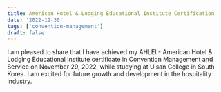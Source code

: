 ```yaml
---
title: American Hotel & Lodging Educational Institute Certification
date: '2022-12-30'
tags: ['convention-management']
draft: false
---
```



I am pleased to share that I have achieved my AHLEI - American Hotel & Lodging Educational Institute certificate in Convention Management and Service on November 29, 2022, while studying at Ulsan College in South Korea. I am excited for future growth and development in the hospitality industry.
